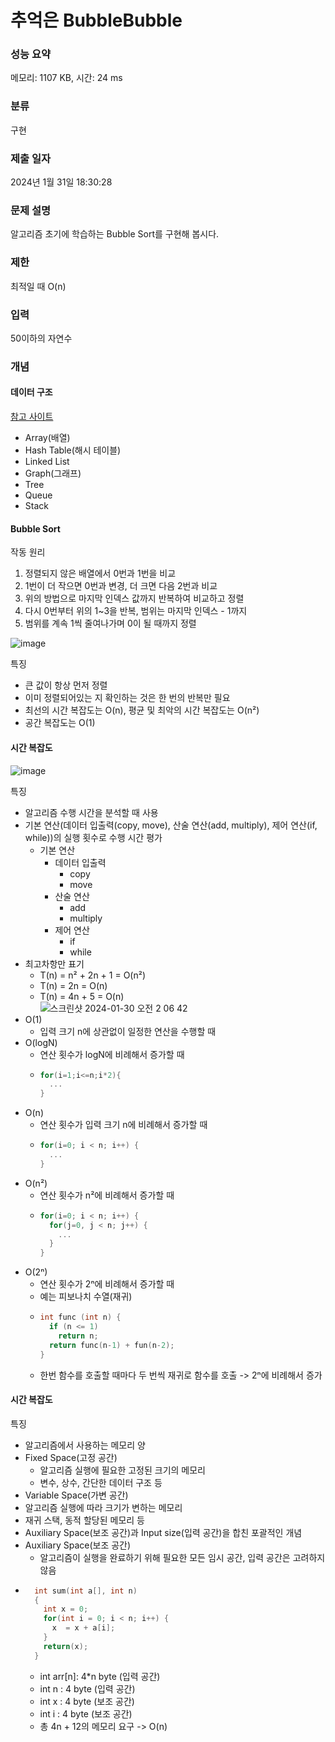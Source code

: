 # 추억은 BubbleBubble 


### 성능 요약

메모리: 1107 KB, 시간: 24 ms

### 분류

구현

### 제출 일자

2024년 1월 31일 18:30:28

### 문제 설명

<p>알고리즘 초기에 학습하는 Bubble Sort를 구현해 봅시다.</p>

### 제한 

 <p>최적일 때 O(n)</p>

### 입력

 <p>50이하의 자연수</p>

### 개념

#### 데이터 구조

[참고 사이트](https://medium.com/karuna-sehgal/a-simplifed-expanation-about-data-structures-ddaddd209737)
- Array(배열)
- Hash Table(해시 테이블)
- Linked List
- Graph(그래프)
- Tree
- Queue
- Stack

#### Bubble Sort

 <p>작동 원리</p>  

 1. 정렬되지 않은 배열에서 0번과 1번을 비교
 2. 1번이 더 작으면 0번과 변경, 더 크면 다음 2번과 비교
 3. 위의 방법으로 마지막 인덱스 값까지 반복하여 비교하고 정렬
 4. 다시 0번부터 위의 1~3을 반복, 범위는 마지막 인덱스 - 1까지
 5. 범위를 계속 1씩 줄여나가며 0이 될 때까지 정렬

![image](https://github.com/21dbwls12/TIL/assets/139525941/79d56ebc-7dd8-41d7-b0a6-2e62422c5531)

<p>특징</p>

- 큰 값이 항상 먼저 정렬
- 이미 정렬되어있는 지 확인하는 것은 한 번의 반복만 필요
- 최선의 시간 복잡도는 O(n), 평균 및 최악의 시간 복잡도는 O(n²)
- 공간 복잡도는 O(1)

#### 시간 복잡도

![image](https://github.com/21dbwls12/TIL/assets/139525941/86f1518f-d36d-4ef2-b81a-c06ee6c6395c)

<p>특징</p>

- 알고리즘 수행 시간을 분석할 때 사용
- 기본 연산(데이터 입출력(copy, move), 산술 연산(add, multiply), 제어 연산(if, while))의 실행 횟수로 수행 시간 평가
  - 기본 연산
    - 데이터 입출력
      - copy
      - move
    - 산술 연산
      - add
      - multiply
    - 제어 연산
      - if
      - while
- 최고차항만 표기
  - T(n) = n² + 2n + 1 = O(n²)
  - T(n) = 2n = O(n)
  - T(n) = 4n + 5 = O(n)  
![스크린샷 2024-01-30 오전 2 06 42](https://github.com/21dbwls12/TIL/assets/139525941/730cfa72-529e-423e-a7df-3697f6a5125f)
- O(1)
  - 입력 크기 n에 상관없이 일정한 연산을 수행할 때
- O(logN)
  - 연산 횟수가 logN에 비례해서 증가할 때
  - ```c
    for(i=1;i<=n;i*2){
      ...
    }
    ```
- O(n)
  - 연산 횟수가 입력 크기 n에 비례해서 증가할 때
  - ```c
    for(i=0; i < n; i++) {
      ...
    }
    ```
- O(n²)
  - 연산 횟수가 n²에 비례해서 증가할 때
  - ```c
    for(i=0; i < n; i++) {
      for(j=0, j < n; j++) {
        ...
      }
    }
    ```
- O(2ⁿ)
  - 연산 횟수가 2ⁿ에 비례해서 증가할 때
  - 예는 피보나치 수열(재귀)
  - ```c
    int func (int n) {
      if (n <= 1) 
        return n;
      return func(n-1) + fun(n-2);
    }
    ```
  - 한번 함수를 호출할 때마다 두 번씩 재귀로 함수를 호출 -> 2ⁿ에 비례해서 증가

#### 시간 복잡도

<p>특징</p>

- 알고리즘에서 사용하는 메모리 양
- Fixed Space(고정 공간)
  -  알고리즘 실행에 필요한 고정된 크기의 메모리
  -  변수, 상수, 간단한 데이터 구조 등
-  Variable Space(가변 공간)
  -  알고리즘 실행에 따라 크기가 변하는 메모리
  -  재귀 스택, 동적 할당된 메모리 등
-  Auxiliary Space(보조 공간)과 Input size(입력 공간)을 합친 포괄적인 개념
  - Auxiliary Space(보조 공간)
    - 알고리즘이 실행을 완료하기 위해 필요한 모든 임시 공간, 입력 공간은 고려하지 않음
- ```c
    int sum(int a[], int n)
    {
      int x = 0;		
      for(int i = 0; i < n; i++) {
        x  = x + a[i];
      }
      return(x);
    }
    ```
  - int arr[n]: 4*n byte (입력 공간)
  - int n : 4 byte (입력 공간)
  - int x : 4 byte (보조 공간)
  - int i : 4 byte (보조 공간)
  - 총 4n + 12의 메모리 요구 -> O(n)
